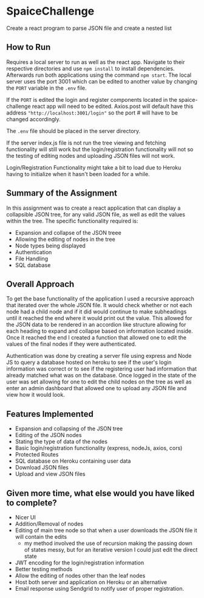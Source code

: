 # SpaiceChallenge
Create a react program to parse JSON file and create a nested list

## How to Run
Requires a local server to run as well as the react app. Navigate to their respective directories and use `npm install` to install dependencies. Afterwards run both applications using the command `npm start`. The local server uses the port 3001 which can be edited to another value by changing the `PORT` variable in the `.env` file. 

If the `PORT` is edited the login and register components located in the spaice-challenge react app will need to be edited. Axios.post will default have  this address `"http://localhost:3001/login"` so the port # will have to be changed accordingly.

The `.env` file should be placed in the server directory.

If the server index.js file is not run the tree viewing and fetching functionality will still work but the login/registration functionality will not so the testing of editing nodes and uploading JSON files will not work.

Login/Registration Functionality might take a bit to load due to Heroku having to initialize when it hasn't been loaded for a while.

## Summary of the Assignment
In this assignment was to create a react application that can display a collapsible JSON tree, for any valid JSON file, as well as edit the values within the tree. The specific functionality required is:
- Expansion and collapse of the JSON treee
- Allowing the editing of nodes in the tree
- Node types being displayed
- Authentication
- File Handling
- SQL database

## Overall Approach
To get the base functionality of the application I used a recursive approach that iterated over the whole JSON file. It would check whether or not each node had a child node and if it did would continue to make subheadings until it reached the end where it would print out the value. This allowed for the JSON data to be rendered in an accordion like structure allowing for each heading to expand and collapse based on information located inside. Once it reached the end I created a function that allowed one to edit the values of the final nodes if they were authenticated. 

Authentication was done by creating a server file using express and Node JS to query a database hosted on heroku to see if the user's login information was correct or to see if the registering user had information that already matched what was on the database. Once logged in the state of the user was set allowing for one to edit the child nodes on the tree as well as enter an admin dashboard that allowed one to upload any JSON file and view how it would look.

## Features Implemented
- Expansion and collapsing of the JSON tree
- Editing of the JSON nodes
- Stating the type of data of the nodes
- Basic login/registration functionality (express, nodeJs, axios, cors)
- Protected Routes
- SQL database on Heroku containing user data
- Download JSON files
- Upload and view JSON files

## Given more time, what else would you have liked to complete?
- Nicer UI
- Addition/Removal of nodes
- Editing of main tree node so that when a user downloads the JSON file it will contain the edits
  - my method involved the use of recursion making the passing down of states messy, but for an iterative version I could just edit the direct state
- JWT encoding for the login/registration information
- Better testing methods
- Allow the editing of nodes other than the leaf nodes
- Host both server and application on Heroku or an alternative
- Email response using Sendgrid to notify user of proper registration.
